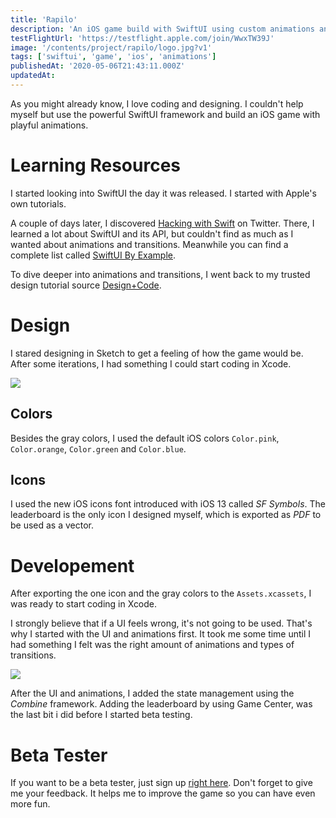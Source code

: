 ```yaml
---
title: 'Rapilo'
description: 'An iOS game build with SwiftUI using custom animations and transitions.'
testFlightUrl: 'https://testflight.apple.com/join/WwxTW39J'
image: '/contents/project/rapilo/logo.jpg?v1'
tags: ['swiftui', 'game', 'ios', 'animations']
publishedAt: '2020-05-06T21:43:11.000Z'
updatedAt:
---
```


As you might already know, I love coding and designing.
I couldn't help myself but use the powerful SwiftUI framework and build an iOS game with playful animations.

# Learning Resources

I started looking into SwiftUI the day it was released. I started with Apple's own tutorials.

A couple of days later, I discovered [Hacking with Swift](https://www.hackingwithswift.com) on Twitter.
There, I learned a lot about SwiftUI and its API, but couldn't find as much as I wanted about animations and transitions.
Meanwhile you can find a complete list called [SwiftUI By Example](https://www.hackingwithswift.com/quick-start/swiftui).

To dive deeper into animations and transitions, I went back to my trusted design tutorial source [Design+Code](https://designcode.io/).

# Design

I stared designing in Sketch to get a feeling of how the game would be. After some iterations, I had something I could start coding in Xcode.

<img src="/contents/project/rapilo/sketch-screens.png?v1" class="block my-8 shadow-xl min-h-48 mx-auto rounded-lg" />

## Colors

Besides the gray colors, I used the default iOS colors `Color.pink`, `Color.orange`, `Color.green` and `Color.blue`.

## Icons

I used the new iOS icons font introduced with iOS 13 called _SF Symbols_.
The leaderboard is the only icon I designed myself, which is exported as _PDF_ to be used as a vector.

# Developement

After exporting the one icon and the gray colors to the `Assets.xcassets`, I was ready to start coding in Xcode.

I strongly believe that if a UI feels wrong, it's not going to be used. That's why I started with the UI and animations first.
It took me some time until I had something I felt was the right amount of animations and types of transitions.

<img src="/contents/project/rapilo/playing.gif?v1" class="block my-8 shadow-xl w-64 min-h-48 mx-auto rounded-lg" />

After the UI and animations, I added the state management using the _Combine_ framework.
Adding the leaderboard by using Game Center, was the last bit i did before I started beta testing.

# Beta Tester

If you want to be a beta tester, just sign up [right here](https://testflight.apple.com/join/WwxTW39J).
Don't forget to give me your feedback. It helps me to improve the game so you can have even more fun.
